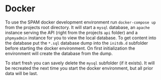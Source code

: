 # Docker
To use the SPAM docker development environment run `docker-compose up` from the projects root directory. It will start a `mysql` database, an `apache` instance serving the API (right from the projects `api` folder) and a `phpmyadmin` instance for you to view the local database. To get content into the database put the `*.sql` database dump into the `initdb.d` subfolder before starting the docker environment. On first initialization the environment will create the database from the dump.

To start fresh you can savely delete the `mysql` subfolder (if it exists). It will be recreated the next time you start the docker environment, but all prior data will be last.
